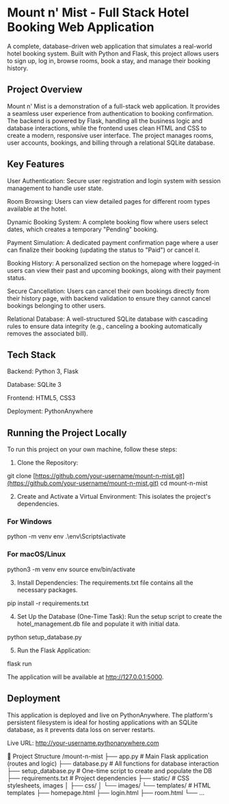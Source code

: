 # Mount n' Mist - Full Stack Hotel Booking Web Application
A complete, database-driven web application that simulates a real-world hotel booking system. Built with Python and Flask, this project allows users to sign up, log in, browse rooms, book a stay, and manage their booking history.

## Project Overview
Mount n' Mist is a demonstration of a full-stack web application. It provides a seamless user experience from authentication to booking confirmation. The backend is powered by Flask, handling all the business logic and database interactions, while the frontend uses clean HTML and CSS to create a modern, responsive user interface. The project manages rooms, user accounts, bookings, and billing through a relational SQLite database.

## Key Features
User Authentication: Secure user registration and login system with session management to handle user state.

Room Browsing: Users can view detailed pages for different room types available at the hotel.

Dynamic Booking System: A complete booking flow where users select dates, which creates a temporary "Pending" booking.

Payment Simulation: A dedicated payment confirmation page where a user can finalize their booking (updating the status to "Paid") or cancel it.

Booking History: A personalized section on the homepage where logged-in users can view their past and upcoming bookings, along with their payment status.

Secure Cancellation: Users can cancel their own bookings directly from their history page, with backend validation to ensure they cannot cancel bookings belonging to other users.

Relational Database: A well-structured SQLite database with cascading rules to ensure data integrity (e.g., canceling a booking automatically removes the associated bill).

## Tech Stack
Backend: Python 3, Flask

Database: SQLite 3

Frontend: HTML5, CSS3

Deployment: PythonAnywhere

## Running the Project Locally
To run this project on your own machine, follow these steps:

1. Clone the Repository:

git clone [https://github.com/your-username/mount-n-mist.git](https://github.com/your-username/mount-n-mist.git)
cd mount-n-mist

2. Create and Activate a Virtual Environment:
This isolates the project's dependencies.

### For Windows
python -m venv env
.\env\Scripts\activate

### For macOS/Linux
python3 -m venv env
source env/bin/activate

3. Install Dependencies:
The requirements.txt file contains all the necessary packages.

pip install -r requirements.txt

4. Set Up the Database (One-Time Task):
Run the setup script to create the hotel_management.db file and populate it with initial data.

python setup_database.py

5. Run the Flask Application:

flask run

The application will be available at http://127.0.0.1:5000.

## Deployment
This application is deployed and live on PythonAnywhere. The platform's persistent filesystem is ideal for hosting applications with an SQLite database, as it prevents data loss on server restarts.

Live URL: http://your-username.pythonanywhere.com

📁 Project Structure
/mount-n-mist
├── app.py                  # Main Flask application (routes and logic)
├── database.py             # All functions for database interaction
├── setup_database.py       # One-time script to create and populate the DB
├── requirements.txt        # Project dependencies
├── static/                 # CSS stylesheets, images
│   ├── css/
│   └── images/
└── templates/              # HTML templates
    ├── homepage.html
    ├── login.html
    ├── room.html
    └── ...
